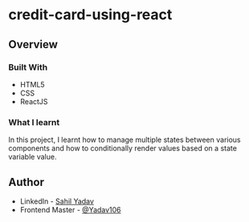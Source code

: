 # credit-card-using-react

## Overview

### Built With
- HTML5
- CSS
- ReactJS

### What I learnt

In this project, I learnt how to manage multiple states between various components and how to conditionally render values based on a state variable value.

## Author
- LinkedIn - [Sahil Yadav](https://www.linkedin.com/in/sahil-yadav106/)
- Frontend Master - [@Yadav106](https://www.frontendmentor.io/profile/Yadav106)
